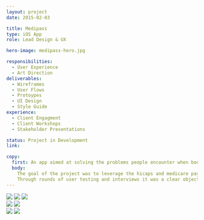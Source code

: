 ```yaml
---
layout: project
date: 2015-02-03

title: Medipass
type: iOS App
role: Lead Design & UX

hero-image: medipass-hero.jpg

responsibilities:
  - User Experience
  - Art Direction
deliverables:
  - Wireframes
  - User Flows
  - Protoypes
  - UI Design
  - Style Guide
experience:
  - Client Engagment
  - Client Workshops
  - Stakeholder Presentations

status: Project in Development
link:

copy:
  first: An app aimed at solving the problems people encounter when booking, paying, and claiming rebates for health care treatment.
  body:
    The goal of the project was to leverage the hicaps and medicare pay and claim systems to create a seamless customer experience. From finding a practitioner and booking an appointment, checking in and paying for an apointment, and claiming private health insurance and medicare rebates.
    Through rounds of user testing and interviews it was a clear objective to create a simple and intuative interface. As lead designer on this project I took this into account and made a focus on following the iOS design guidlines while adding in key elements that extended the experience to fit the project requirements.
---
```


<div class="medipass-block-1">
  <img class="medipass-img-1" src="/assets/images/medipass/medipass-1.png"/>
  <img class="medipass-img-2" src="/assets/images/medipass/medipass-2.png"/>
  <img class="medipass-img-3" src="/assets/images/medipass/medipass-3.png"/>
</div>
<div class="medipass-block-2">
  <img class="medipass-img-4" src="/assets/images/medipass/medipass-4.png"/>
  <img class="medipass-img-5" src="/assets/images/medipass/medipass-5.png"/>
</div>
<div class="medipass-block-3">
  <img class="medipass-img-6" src="/assets/images/medipass/medipass-6.png"/>
  <img class="medipass-img-7" src="/assets/images/medipass/medipass-7.png"/>
</div>
